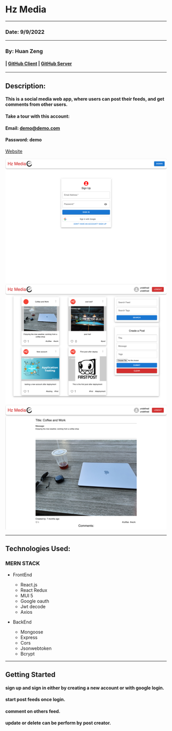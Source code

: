 # Hz Media

---

### Date: 9/9/2022

---

### By: Huan Zeng

#### | [GitHub Client](https://github.com/huan00/social_media) | [GitHub Server](https://github.com/huan00/social_media_backend)

---

## Description:

#### This is a social media web app, where users can post their feeds, and get comments from other users.

#### Take a tour with this account:

#### Email: demo@demo.com

#### Password: demo

[Website](https://hzmedia.netlify.app/)

![](./src/images/login.png)
![](./src/images/main.png)
![](./src/images/post.png)

---

## Technologies Used:

### MERN STACK

- FrontEnd

  - React.js
  - React Redux
  - MUI 5
  - Google oauth
  - Jwt decode
  - Axios

- BackEnd
  - Mongoose
  - Express
  - Cors
  - Jsonwebtoken
  - Bcrypt

---

## Getting Started

#### sign up and sign in either by creating a new account or with google login.

#### start post feeds once login.

#### comment on others feed.

#### update or delete can be perform by post creator.
